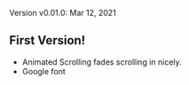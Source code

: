 Version v0.01.0:  Mar 12, 2021
## First Version!
* Animated Scrolling fades scrolling in nicely.  
* Google font